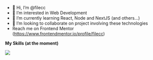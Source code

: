 - 👋 Hi, I’m @filecc
- 👀 I’m interested in Web Development
- 🌱 I’m currently learning React, Node and NextJS (and others...)
- 💞️ I’m looking to collaborate on project involving these technologies
- Reach me on Frontend Mentor (https://www.frontendmentor.io/profile/filecc)

<strong align="left">My Skills (at the moment)</strong>

<p align="left">

  <a href="https://skillicons.dev">
    <img src="https://skillicons.dev/icons?i=html,css,js,ts,bootstrap,tailwind,vue,nuxtjs,react,nextjs,svelte,mysql,nodejs,php,figma,ps,vercel,postman&perline=5" />
     </a>
</p>


